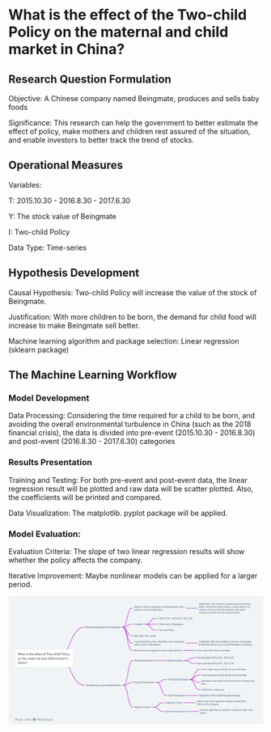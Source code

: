 # What is the effect of the Two-child Policy on the maternal and child market in China?

## Research Question Formulation

Objective: A Chinese company named Beingmate, produces and sells baby foods

Significance: This research can help the government to better estimate the effect of policy, make mothers and children rest assured of the situation, and enable investors to better track the trend of stocks.


## Operational Measures

Variables:

T: 2015.10.30 - 2016.8.30 - 2017.6.30

Y: The stock value of Beingmate

I: Two-child Policy

Data Type: Time-series


## Hypothesis Development

Causal Hypothesis: Two-child Policy will increase the value of the stock of Beingmate.

Justification: With more children to be born, the demand for child food will increase to make Beingmate sell better.

Machine learning algorithm and package selection: Linear regression (sklearn package)



## The Machine Learning Workflow

### Model Development

Data Processing: Considering the time required for a child to be born, and avoiding the overall environmental turbulence in China (such as the 2018 financial crisis), the data is divided into pre-event (2015.10.30 - 2016.8.30) and post-event (2016.8.30 - 2017.6.30) categories


### Results Presentation

Training and Testing: For both pre-event and post-event data, the linear regression result will be plotted and raw data will be scatter plotted. Also, the coefficients will be printed and compared.

Data Visualization: The matplotlib. pyplot package will be applied.


### Model Evaluation:

Evaluation Criteria: The slope of two linear regression results will show whether the policy affects the company.

Iterative Improvement: Maybe nonlinear models can be applied for a larger period. 

<img src="method.png" width=1000>
